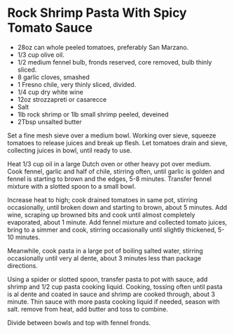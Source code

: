 # Rock Shrimp Pasta With Spicy Tomato Sauce

* 28oz can whole peeled tomatoes, preferably San Marzano.
* 1/3 cup olive oil.
* 1/2 medium fennel bulb, fronds reserved, core removed, bulb thinly sliced.
* 8 garlic cloves, smashed
* 1 Fresno chile, very thinly sliced, divided.
* 1/4 cup dry white wine
* 12oz strozzapreti or casarecce
* Salt
* 1lb rock shrimp or 1lb small shrimp peeled, deveined
* 2Tbsp unsalted butter

Set a fine mesh sieve over a medium bowl. Working over sieve, squeeze tomatoes to release juices and break up flesh. Let tomatoes drain and sieve, collecting juices in bowl, until ready to use.

Heat 1/3 cup oil in a large Dutch oven or other heavy pot over medium. Cook fennel, garlic and half of chile, stirring often, until garlic is golden and fennel is starting to brown and the edges, 5-8 minutes. Transfer fennel mixture with a slotted spoon to a small bowl.

Increase heat to high; cook drained tomatoes in same pot, stirring occasionally, until broken down and starting to brown, about 5 minutes. Add wine, scraping up browned bits and cook until almost completely evaporated, about 1 minute. Add fennel mixture and collected tomato juices, bring to a simmer and cook, stirring occasionally until slightly thickened, 5-10 minutes.

Meanwhile, cook pasta in a large pot of boiling salted water, stirring occasionally until very al dente, about 3 minutes less than package directions.

Using a spider or slotted spoon, transfer pasta to pot with sauce, add shrimp and 1/2 cup pasta cooking liquid. Cooking, tossing often until pasta is al dente and coated in sauce and shrimp are cooked through, about 3 minute. Thin sauce with more pasta cooking liquid if needed, season with salt. remove from heat, add butter and toss to combine. 

Divide between bowls and top with fennel fronds.